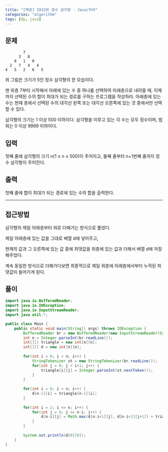 ```yaml
---
title: "[백준] 1932번 정수 삼각형 - Java/자바"
categories: "algorithm"
tags: [dp, java]
---
```


## 문제

```
        7
      3   8
    8   1   0
  2   7   4   4
4   5   2   6   5
```

위 그림은 크기가 5인 정수 삼각형의 한 모습이다.

맨 위층 7부터 시작해서 아래에 있는 수 중 하나를 선택하여 아래층으로 내려올 때, 이제까지 선택된 수의 합이 최대가 되는 경로를 구하는 프로그램을 작성하라. 아래층에 있는 수는 현재 층에서 선택된 수의 대각선 왼쪽 또는 대각선 오른쪽에 있는 것 중에서만 선택할 수 있다.

삼각형의 크기는 1 이상 500 이하이다. 삼각형을 이루고 있는 각 수는 모두 정수이며, 범위는 0 이상 9999 이하이다.

## 입력

첫째 줄에 삼각형의 크기 n(1 ≤ n ≤ 500)이 주어지고, 둘째 줄부터 n+1번째 줄까지 정수 삼각형이 주어진다.

## 출력

첫째 줄에 합이 최대가 되는 경로에 있는 수의 합을 출력한다.



---



## 접근방법

삼각형의 제일 아래층부터 위로 더해가는 방식으로 풀었다.

제일 아래층에 있는 값을 그대로 배열 d에 넣어주고,

현재의 값과 그 오른쪽에 있는 값 중에 최댓값을 위층에 있는 값과 더해서 배열 d에 저장해주었다.

계속 동일한 방식으로 더해가다보면 최종적으로 제일 위층에 아래층에서부터 누적된 최댓값이 들어가게 된다.



## 풀이

```java
import java.io.BufferedReader;
import java.io.IOException;
import java.io.InputStreamReader;
import java.util.*;

public class Main {
    public static void main(String[] args) throws IOException {
        BufferedReader br = new BufferedReader(new InputStreamReader(System.in));
        int n = Integer.parseInt(br.readLine());
        int[][] triangle = new int[n][n];
        int[][] d = new int[n][n];
        
        for(int i = 0; i < n; i++) {
            StringTokenizer st = new StringTokenizer(br.readLine());
            for(int j = 0; j < i+1; j++) {
                triangle[i][j] = Integer.parseInt(st.nextToken());
            }
        }
        
        for(int i = 0; i < n; i++) {
            d[n-1][i] = triangle[n-1][i];
        }
        
        for(int i = 2; i <= n; i++) {
            for(int j = 0; j <= n-i; j++) {
                d[n-i][j] = Math.max(d[n-i+1][j], d[n-i+1][j+1]) + triangle[n-i][j];
            }
        }
        
        System.out.println(d[0][0]);
    }
}
```

